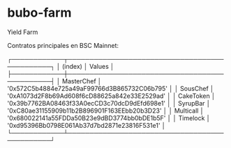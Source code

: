 # bubo-farm
Yield Farm

Contratos principales en BSC Mainnet:

┌────────────┬──────────────────────────────────────────────┐
│  (index)   │                    Values                    │
├────────────┼──────────────────────────────────────────────┤
│ MasterChef │ '0x572C5b4884e725a49aF99766d3B865732C06b795' │
│  SousChef  │ '0xA1073d2F8b69Ad608f6cD88625a842e33E2529ad' │
│ CakeToken  │ '0x39b7762BA08463f33A0ecCD3c70dcD9dEfd698e1' │
│  SyrupBar  │ '0xC80ae31155909b11b2B896901F163EEbb20b3D23' │
│ Multicall  │ '0x680022141a55FDDa50B23e9dBD3774bb0bDE1b5F' │
│  Timelock  │ '0xd95396Bb0798E061Ab37d7bd2871e23816F531e1' │
└────────────┴──────────────────────────────────────────────┘
